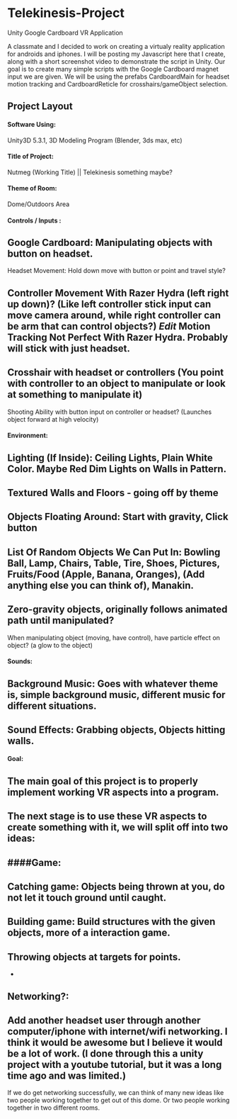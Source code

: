 # Telekinesis-Project
Unity Google Cardboard VR Application

A classmate and I decided to work on creating a virtualy reality application for androids and iphones. I will be posting my Javascript here that I create, along with a short screenshot video to demonstrate the script in Unity. Our goal is to create many simple scripts with the Google Cardboard magnet input we are given. We will be using the prefabs CardboardMain for headset motion tracking and CardboardReticle for crosshairs/gameObject selection.

## Project Layout


#### Software Using: 
Unity3D 5.3.1, 3D Modeling Program (Blender, 3ds max, etc)

#### Title of Project: 
Nutmeg (Working Title) ||
Telekinesis something maybe?

#### Theme of Room:
Dome/Outdoors Area 

#### Controls / Inputs :
	
Google Cardboard: Manipulating objects with button on headset.
-
Headset Movement: Hold down move with button or point and travel style?

Controller Movement With Razer Hydra (left right up down)? (Like left controller stick input can move camera around, while right controller can be arm that can control objects?)	*Edit* Motion Tracking Not Perfect With Razer Hydra. Probably will stick with just headset.
-
Crosshair with headset or controllers (You point with controller to an object to manipulate or look at something to manipulate it)
-
Shooting Ability with button input on controller or headset? (Launches object forward at high velocity)

#### Environment:

Lighting (If Inside): Ceiling Lights, Plain White Color. Maybe Red Dim Lights on Walls in Pattern.
-
Textured Walls and Floors - going off by theme
-
Objects Floating Around: Start with gravity, Click button 
-
List Of Random Objects We Can Put In: 
	Bowling Ball,
	Lamp,
	Chairs,
	Table,
	Tire,
	Shoes,
	Pictures,
	Fruits/Food (Apple, Banana, Oranges),
	(Add anything else you can think of),
	Manakin.
-
Zero-gravity objects, originally follows animated path until manipulated?
-
When manipulating object (moving, have control), have particle effect on object? (a glow to the object)
    
    
#### Sounds:

Background Music: Goes with whatever theme is, simple background music, different music for different situations.
-
Sound Effects: Grabbing objects, Objects hitting walls.
-

#### Goal:
The main goal of this project is to properly implement working VR aspects into a program.
-
The next stage is to use these VR aspects to create something with it, we will split off into two ideas: 
-
####Game:
-
Catching game: Objects being thrown at you, do not let it touch ground until caught.
-
Building game: Build structures with the given objects, more of a interaction game.
-
Throwing objects at targets for points.
-
-
Networking?:
-
Add another headset user through another computer/iphone with internet/wifi networking. I think it would be awesome but I believe it would be a lot of work. (I done through this a unity project with a youtube tutorial, but it was a long time ago and was limited.)
-
If we do get networking successfully, we can think of many new ideas like two people working together to get out of this dome. Or two people working together in two different rooms. 
